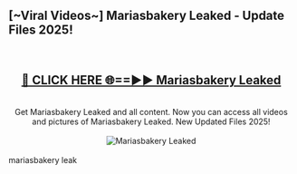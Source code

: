 <h2>[~Viral Videos~] Mariasbakery Leaked - Update Files 2025!</h2>
<br>
<div align="center">
<h2><a href="https://betterlinks.top/A2PfLJ" rel="nofollow">🔴 CLICK HERE 🌐==►► Mariasbakery Leaked</a></h2>
<br>
Get Mariasbakery Leaked and all content. Now you can access all videos and pictures of Mariasbakery Leaked. New Updated Files 2025!
<br>
<br>
<a href="https://betterlinks.top/A2PfLJ" rel="nofollow" data-target="animated-image.originalLink"><img src="https://i.ibb.co.com/WyWwxjT/player-gif2.gif" alt="Mariasbakery Leaked" style="max-width: 100%; display: inline-block;" data-target="animated-image.originalImage"></a>
</div>
<br>
mariasbakery leak